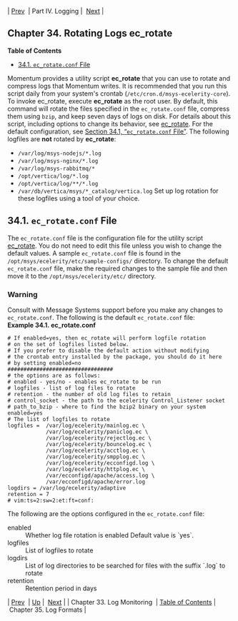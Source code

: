 | [Prev](log_monitoring)  | Part IV. Logging |  [Next](log_formats) |
## Chapter 34. Rotating Logs ec_rotate
**Table of Contents**

* [34.1\. `ec_rotate.conf` File](log_rotating#conf.ref.ec_rotate.conf)

Momentum provides a utility script **ec_rotate** that you can use to rotate and compress logs that Momentum writes. It is recommended that you run this script daily from your system's crontab (`/etc/cron.d/msys-ecelerity-core`).
To invoke ec_rotate, execute **ec_rotate** as the root user. By default, this command will rotate the files specified in the `ec_rotate.conf` file, compress them using `bzip`, and keep seven days of logs on disk. For details about this script, including options to change its behavior, see [ec_rotate](executable.ec_rotate "ec_rotate"). For the default configuration, see [Section 34.1, “`ec_rotate.conf` File”](log_rotating#conf.ref.ec_rotate.conf "34.1. ec_rotate.conf File").
The following logfiles are **not** rotated by **ec_rotate**:
*   `/var/log/msys-nodejs/*.log`
*   `/var/log/msys-nginx/*.log`
*   `/var/log/msys-rabbitmq/*`
*   `/opt/vertica/log/*.log`
*   `/opt/vertica/log/**/*.log`
*   `/var/db/vertica/msys/*_catalog/vertica.log`
Set up log rotation for these logfiles using a tool of your choice.
## 34.1. `ec_rotate.conf` File
The `ec_rotate.conf` file is the configuration file for the utility script [ec_rotate](executable.ec_rotate "ec_rotate"). You do not need to edit this file unless you wish to change the default values.
A sample `ec_rotate.conf` file is found in the `/opt/msys/ecelerity/etc/sample-configs/` directory. To change the default `ec_rotate.conf` file, make the required changes to the sample file and then move it to the `/opt/msys/ecelerity/etc/` directory.
### Warning
Consult with Message Systems support before you make any changes to `ec_rotate.conf`.
The following is the default `ec_rotate.conf` file:
<a name="conf.ref.ec_rotate.conf.default"></a>
**Example 34.1. ec_rotate.conf**
```
# If enabled=yes, then ec_rotate will perform logfile rotation
# on the set of logfiles listed below.
# If you prefer to disable the default action without modifying
# the crontab entry installed by the package, you should do it here
# by setting enabled=no
#################################
# the options are as follows:
# enabled - yes/no - enables ec_rotate to be run
# logfiles - list of log files to rotate
# retention - the number of old log files to retain
# control_socket - the path to the ecelerity Control_Listener socket
# path_to_bzip - where to find the bzip2 binary on your system
enabled=yes
# The list of logfiles to rotate
logfiles =  /var/log/ecelerity/mainlog.ec \
            /var/log/ecelerity/paniclog.ec \
            /var/log/ecelerity/rejectlog.ec \
            /var/log/ecelerity/bouncelog.ec \
            /var/log/ecelerity/acctlog.ec \
            /var/log/ecelerity/smpplog.ec \
            /var/log/ecelerity/ecconfigd.log \
            /var/log/ecelerity/httplog.ec \
            /var/ecconfigd/apache/access.log \
            /var/ecconfigd/apache/error.log 
logdirs = /var/log/ecelerity/adaptive 
retention = 7
# vim:ts=2:sw=2:et:ft=conf:
```
The following are the options configured in the `ec_rotate.conf` file:
<dl class="variablelist">
<dt>enabled</dt>
<dd>
Whether log file rotation is enabled
Default value is `yes`.
</dd>
<dt>logfiles</dt>
<dd>
List of logfiles to rotate
</dd>
<dt>logdirs</dt>
<dd>
List of log directories to be searched for files with the suffix `.log` to rotate
</dd>
<dt>retention</dt>
<dd>
Retention period in days
</dd>
</dl>

| [Prev](log_monitoring)  | [Up](p.logs) |  [Next](log_formats) |
| Chapter 33. Log Monitoring  | [Table of Contents](index) |  Chapter 35. Log Formats |
